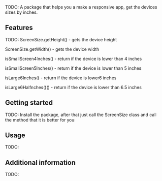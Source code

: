 <!--
This README describes the package. If you publish this package to pub.dev,
this README's contents appear on the landing page for your package.

For information about how to write a good package README, see the guide for
[writing package pages](https://dart.dev/guides/libraries/writing-package-pages).

For general information about developing packages, see the Dart guide for
[creating packages](https://dart.dev/guides/libraries/create-library-packages)
and the Flutter guide for
[developing packages and plugins](https://flutter.dev/developing-packages).
-->

TODO: A package that helps you a make a responsive app, get the devices sizes by inches.

## Features

TODO: 
ScreenSize.getHeight() - gets the device height

ScreenSize.getWidth() - gets the device width

isSmallScreen4Inches() - return if the device is lower than 4 inches

isSmallScreen5Inches() - return if the device is lower than 5 inches

isLarge6Inches() - return if the device is lower6 inches

isLarge6Halfnches()() - return if the device is lower than 6.5 inches

## Getting started

TODO: Install the package, after that just call the ScreenSize class and call the method that it is better for you

## Usage

TODO: 

## Additional information

TODO:  
